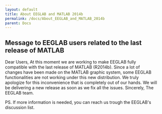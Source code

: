 ```yaml
---
layout: default
title: About EEGLAB and MATLAB 2014b
permalink: /docs/About_EEGLAB_and_MATLAB_2014b
parent: Docs
---
```


## Message to EEGLAB users related to the last release of MATLAB

Dear Users, At this moment we are working to make EEGLAB fully
compatible with the last release of MATLAB (R2014b). Since a lot of
changes have been made on the MATLAB graphic system, some EEGLAB
functionalities are not working under this new distribution. We truly
apologize for this inconvenience that is completely out of our hands. We
will be delivering a new release as soon as we fix all the issues.
Sincerely, The EEGLAB team.

PS. If more information is needed, you can reach us trough the EEGLAB's
discussion list.